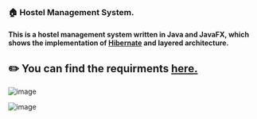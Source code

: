 

### 🏠 Hostel Management System.
#### This is a hostel management system written in Java and JavaFX, which shows the implementation of <a href="https://hibernate.org" target=_blank>Hibernate</a> and layered architecture.

## ✏️ You can find the requirments <a href="https://drive.google.com/file/d/1fye1EKQVQsSnnd7m0utMG2MGf7JZUBuq/view" target=_blank>here.</a>

![image](https://user-images.githubusercontent.com/115478137/231370205-efda676e-a0c6-4e01-941c-0bb4c3714169.png "Login Screen.")


![image](https://user-images.githubusercontent.com/115478137/231371696-2c6096e1-6a9b-422a-856d-0253dd98c734.png "Dashboard.")












